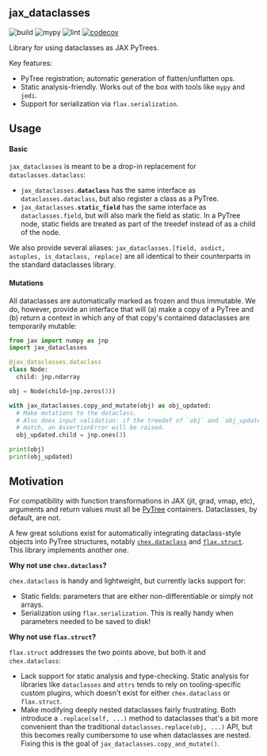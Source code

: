 ## jax_dataclasses

![build](https://github.com/brentyi/jax_dataclasses/workflows/build/badge.svg)
![mypy](https://github.com/brentyi/jax_dataclasses/workflows/mypy/badge.svg?branch=main)
![lint](https://github.com/brentyi/jax_dataclasses/workflows/lint/badge.svg)
[![codecov](https://codecov.io/gh/brentyi/jax_dataclasses/branch/master/graph/badge.svg)](https://codecov.io/gh/brentyi/jaxlie)

Library for using dataclasses as JAX PyTrees.

Key features:

- PyTree registration; automatic generation of flatten/unflatten ops.
- Static analysis-friendly. Works out of the box with tools like `mypy` and
  `jedi`.
- Support for serialization via `flax.serialization`.

## Usage

#### Basic

`jax_dataclasses` is meant to be a drop-in replacement for
`dataclasses.dataclass`:

- <code>jax_dataclasses.<strong>dataclass</strong></code> has the same interface
  as `dataclasses.dataclass`, but also register a class as a PyTree.
- <code>jax_dataclasses.<strong>static_field</strong></code> has the same
  interface as `dataclasses.field`, but will also mark the field as static. In a
  PyTree node, static fields are treated as part of the treedef instead of as a
  child of the node.

We also provide several aliases:
`jax_dataclasses.[field, asdict, astuples, is_dataclass, replace]` are all
identical to their counterparts in the standard dataclasses library.

#### Mutations

All dataclasses are automatically marked as frozen and thus immutable. We do,
however, provide an interface that will (a) make a copy of a PyTree and (b)
return a context in which any of that copy's contained dataclasses are
temporarily mutable:

```python
from jax import numpy as jnp
import jax_dataclasses

@jax_dataclasses.dataclass
class Node:
  child: jnp.ndarray

obj = Node(child=jnp.zeros(3))

with jax_dataclasses.copy_and_mutate(obj) as obj_updated:
  # Make mutations to the dataclass.
  # Also does input validation: if the treedef of `obj` and `obj_updated` don't
  # match, an AssertionError will be raised.
  obj_updated.child = jnp.ones(3)

print(obj)
print(obj_updated)
```

## Motivation

For compatibility with function transformations in JAX (jit, grad, vmap, etc),
arguments and return values must all be
[PyTree](https://jax.readthedocs.io/en/latest/pytrees.html) containers.
Dataclasses, by default, are not.

A few great solutions exist for automatically integrating dataclass-style
objects into PyTree structures, notably
[`chex.dataclass`](https://github.com/deepmind/chex) and
[`flax.struct`](https://github.com/google/flax). This library implements another
one.

**Why not use `chex.dataclass`?**

`chex.dataclass` is handy and lightweight, but currently lacks support for:

- Static fields: parameters that are either non-differentiable or simply not
  arrays.
- Serialization using `flax.serialization`. This is really handy when parameters
  needed to be saved to disk!

**Why not use `flax.struct`?**

`flax.struct` addresses the two points above, but both it and `chex.dataclass`:

- Lack support for static analysis and type-checking. Static analysis for
  libraries like `dataclasses` and `attrs` tends to rely on tooling-specific
  custom plugins, which doesn't exist for either `chex.dataclass` or
  `flax.struct`.
- Make modifying deeply nested dataclasses fairly frustrating. Both introduce a
  `.replace(self, ...)` method to dataclasses that's a bit more convenient than
  the traditional `dataclasses.replace(obj, ...)` API, but this becomes really
  cumbersome to use when dataclasses are nested. Fixing this is the goal of
  `jax_dataclasses.copy_and_mutate()`.
